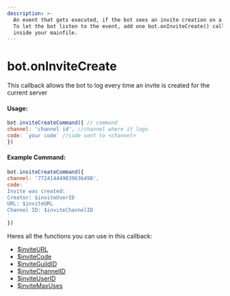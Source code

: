 ```yaml
---
description: >-
  An event that gets executed, if the bot sees an invite creation on a server.
  To let the bot listen to the event, add one bot.onInviteCreate() callback
  inside your mainfile.
---
```


# bot.onInviteCreate

This callback allows the bot to log every time an invite is created for the current server

#### Usage:

```javascript
bot.inviteCreateCommand({ // command
channel: 'channel id', //channel where it logs
code: `your code` //code sent to <channel>
})
```

#### Example Command:

```javascript
bot.inviteCreateCommand({
channel: '772414449839636490',
code: `
Invite was created:
Creator: $inviteUserID
URL: $inviteURL
Channel ID: $inviteChannelID
`
})
```

Heres all the functions you can use in this callback:

* [$inviteURL ](../functions/usdinviteurl.md)
* [$inviteCode ](../functions/usdinvitecode.md)
* [$inviteGuildID ](../functions/usdinviteguildid.md)
* [$inviteChannelID ](../functions/usdinvitechannelid.md)
* [$inviteUserID ](../functions/usdinviteuserid.md)
* [$inviteMaxUses](../functions/usdinvitemaxuses.md)

